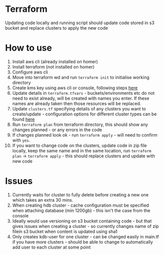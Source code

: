# Terraform

Updating code locally and running script should update code stored in s3 bucket and replace clusters to apply the new code

# How to use

1. Install aws cli (already installed on homer)
2. Install terraform (not installed on homer)
3. Configure aws cli
4. Move into terraform wd and run `terraform init` to initialise working directory
5. Create kms key using aws cli or console, following steps [here](https://data-intellect.atlassian.net/wiki/spaces/TSD/pages/199459206/AWS+Finspace+Getting+Started)
6. Update details in `terraform.tfvars` - buckets/environments etc do not need to exist already, will be created with names you enter. If these names are already taken then those resources will be replaced.
7. Update `clusters.tf` specifying details of any clusters you want to create/update - configuration options for different cluster types can be found [here](https://registry.terraform.io/providers/hashicorp/aws/latest/docs/resources/finspace_kx_cluster)
8. Run `terraform plan` from terraform directory, this should show any changes planned - or any errors in the code
9. If changes planned look ok - run `terraform apply` - will need to confirm with `yes`. 
10. If you want to change code on the clusters, update code in zip file locally, keep the same name and in the same location, run `terraform plan` -> `terraform apply` - this should replace clusters and update with new code

# Issues
1. Currently waits for cluster to fully delete before creating a new one which takes an extra 30 mins. 
2. When creating hdb cluster - cache configuration must be specified when attaching database (min 1200gb) - this isn't the case from the console
3. Ideally would use versioning on s3 bucket containing code - but that gives issues when creating a cluster - so currently changes name of zip filein s3 bucket when content is updated using sha1
4. Only creates kdb-user for one cluster - can be changed easily in main.tf if you have more clusters - should be able to change to automatically add user to each cluster at some point 
